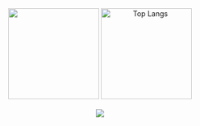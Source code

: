 
 <div align="center">
   <img height="180em" src="https://github-readme-stats.vercel.app/api?username=Cristi4nSt&show_icons=true&theme=algolia"/>
   <img height="180em" src="https://github-readme-stats.vercel.app/api/top-langs/?username=Cristi4nSt&layout=compact&langs_count=7&theme=algolia" alt="Top Langs"/>
</div>

<br>

<div align=center>
 <img src="https://github-profile-trophy.vercel.app/?username=Cristi4nSt&theme=onedark">
</div>

